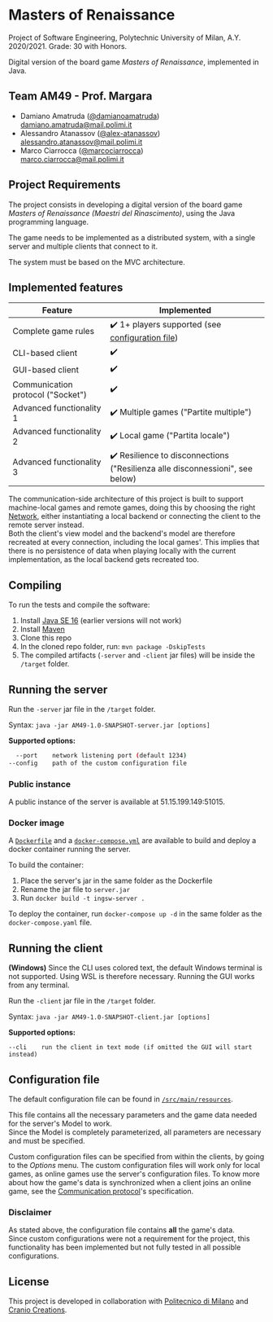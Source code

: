 # Masters of Renaissance

Project of Software Engineering, Polytechnic University of Milan, A.Y. 2020/2021. Grade: 30 with Honors.

Digital version of the board game *Masters of Renaissance*, implemented in Java.

## Team AM49 - Prof. Margara

- Damiano Amatruda ([@damianoamatruda](https://github.com/damianoamatruda)) <br> damiano.amatruda@mail.polimi.it
- Alessandro Atanassov ([@alex-atanassov](https://github.com/alex-atanassov)) <br> alessandro.atanassov@mail.polimi.it
- Marco Ciarrocca ([@marcociarrocca](https://github.com/marcociarrocca)) <br> marco.ciarrocca@mail.polimi.it

## Project Requirements

The project consists in developing a digital version of the board game *Masters of Renaissance (Maestri del
Rinascimento)*, using the Java programming language.

The game needs to be implemented as a distributed system, with a single server and multiple clients that connect to it.

The system must be based on the MVC architecture.

## Implemented features

| Feature | Implemented |
| ------- | ----------- |
| Complete game rules | :heavy_check_mark: 1+ players supported (see [configuration file](#configuration-file)) |
| CLI-based client | :heavy_check_mark: |
| GUI-based client | :heavy_check_mark: |
| Communication protocol ("Socket") | :heavy_check_mark: |
| Advanced functionality 1 | :heavy_check_mark: Multiple games ("Partite multiple") |
| Advanced functionality 2 | :heavy_check_mark: Local game ("Partita locale") |
| Advanced functionality 3 | :heavy_check_mark: Resilience to disconnections ("Resilienza alle disconnessioni", see below) |

The communication-side architecture of this project is built to support machine-local games and remote games, doing this
by choosing the right [Network](#src/main/java/it/polimi/ingsw/common/Network.java), either instantiating a local
backend or connecting the client to the remote server instead.  
Both the client's view model and the backend's model are therefore recreated at every connection, including the local
games'. This implies that there is no persistence of data when playing locally with the current implementation, as the
local backend gets recreated too.

## Compiling

To run the tests and compile the software:

1. Install [Java SE 16](https://docs.oracle.com/en/java/javase/16/) (earlier versions will not work)
2. Install [Maven](https://maven.apache.org/install.html)
3. Clone this repo
4. In the cloned repo folder, run: `mvn package -DskipTests`
5. The compiled artifacts (`-server` and `-client` jar files) will be inside the `/target` folder.

## Running the server

Run the `-server` jar file in the `/target` folder.

Syntax: `java -jar AM49-1.0-SNAPSHOT-server.jar [options]`

**Supported options:**

```bash
  --port    network listening port (default 1234)
--config    path of the custom configuration file
```

### Public instance

A public instance of the server is available at 51.15.199.149:51015.

### Docker image

A [`Dockerfile`](Dockerfile) and a [`docker-compose.yml`](docker-compose.yaml) are available to build and deploy a
docker container running the server.

To build the container:

1. Place the server's jar in the same folder as the Dockerfile
2. Rename the jar file to `server.jar`
3. Run `docker build -t ingsw-server .`

To deploy the container, run `docker-compose up -d` in the same folder as the `docker-compose.yaml` file.

## Running the client

**(Windows)** Since the CLI uses colored text, the default Windows terminal is not supported. Using WSL is therefore
necessary. Running the GUI works from any terminal.

Run the `-client` jar file in the `/target` folder.

Syntax: `java -jar AM49-1.0-SNAPSHOT-client.jar [options]`

**Supported options:**

```
--cli    run the client in text mode (if omitted the GUI will start instead)
```

## Configuration file

The default configuration file can be found in [`/src/main/resources`](src/main/resources/config/config.json).

This file contains all the necessary parameters and the game data needed for the server's Model to work.  
Since the Model is completely parameterized, all parameters are necessary and must be specified.

Custom configuration files can be specified from within the clients, by going to the *Options* menu. The custom
configuration files will work only for local games, as online games use the server's configuration files. To know more
about how the game's data is synchronized when a client joins an online game, see
the [Communication protocol](deliverables/communication-protocol.md)'s specification.

### Disclaimer

As stated above, the configuration file contains **all** the game's data.  
Since custom configurations were not a requirement for the project, this functionality has been implemented but not
fully tested in all possible configurations.

## License

This project is developed in collaboration with [Politecnico di Milano](https://www.polimi.it) and
[Cranio Creations](https://www.craniocreations.it).
